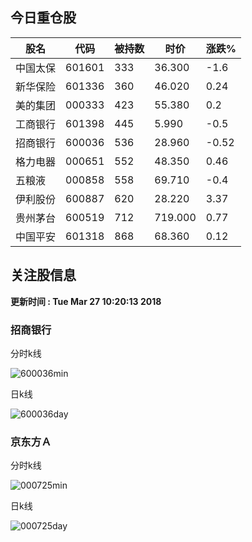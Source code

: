 
## 今日重仓股 

|股名|代码|被持数|时价|涨跌%|
|---|---|---|---|---|
|中国太保|601601|333|36.300|-1.6|
|新华保险|601336|360|46.020|0.24|
|美的集团|000333|423|55.380|0.2|
|工商银行|601398|445|5.990|-0.5|
|招商银行|600036|536|28.960|-0.52|
|格力电器|000651|552|48.350|0.46|
|五粮液|000858|558|69.710|-0.4|
|伊利股份|600887|620|28.220|3.37|
|贵州茅台|600519|712|719.000|0.77|
|中国平安|601318|868|68.360|0.12|

## 关注股信息
**更新时间 : Tue Mar 27 10:20:13 2018**
### 招商银行 
分时k线

![600036min](http://image.sinajs.cn/newchart/min/n/sh600036.gif)

日k线

![600036day](http://image.sinajs.cn/newchart/daily/n/sh600036.gif)

### 京东方Ａ 
分时k线

![000725min](http://image.sinajs.cn/newchart/min/n/sz000725.gif)

日k线

![000725day](http://image.sinajs.cn/newchart/daily/n/sz000725.gif)

